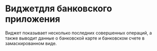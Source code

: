 # Виджетдля банковского приложения
 Виджет показывает несколько последних совершенных
 операций, а также выводит данные о банковской карте 
 и банковском счете в замаскированном виде.
